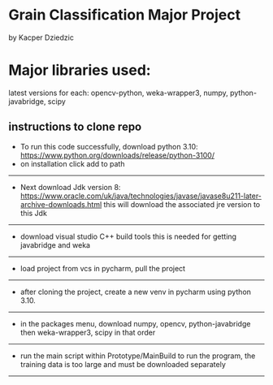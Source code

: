 # Grain Classification Major Project
by Kacper Dziedzic

# Major libraries used:
latest versions for each:
opencv-python, weka-wrapper3, numpy, python-javabridge, scipy

instructions to clone repo
---
- To run this code successfully, download python 3.10:
https://www.python.org/downloads/release/python-3100/ 
- on installation click add to path
---
- Next download Jdk version 8:
https://www.oracle.com/uk/java/technologies/javase/javase8u211-later-archive-downloads.html
this will download the associated jre version to this Jdk
---
- download visual studio C++ build tools this is needed for getting javabridge and weka
---
- load project from vcs in pycharm, pull the project
---
- after cloning the project, create a new venv in pycharm using python 3.10.
---
- in the packages menu, download numpy, opencv, python-javabridge then weka-wrapper3, scipy in that order
---
- run the main script within Prototype/MainBuild to run the program, the training data is too large and must be downloaded separately
---